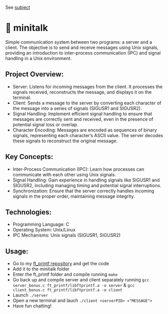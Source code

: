See [subject](https://github.com/cariestevez/minitalk/blob/main/minitalk.en.subject.pdf)

# 💬 minitalk
Simple communication system between two programs: a server and a client. The objective is to send and receive messages using Unix signals, providing an introduction to inter-process communication (IPC) and signal handling in a Unix environment.

## Project Overview:
- Server: Listens for incoming messages from the client. It processes the signals received, reconstructs the message, and displays it on the terminal.
- Client: Sends a message to the server by converting each character of the message into a series of signals (SIGUSR1 and SIGUSR2).
- Signal Handling: Implement efficient signal handling to ensure that messages are correctly sent and received, even in the presence of potential signal loss or overlap.
- Character Encoding: Messages are encoded as sequences of binary signals, representing each character’s ASCII value. The server decodes these signals to reconstruct the original message.

## Key Concepts:
- Inter-Process Communication (IPC): Learn how processes can communicate with each other using Unix signals.
- Signal Handling: Gain experience in handling signals like SIGUSR1 and SIGUSR2, including managing timing and potential signal interruptions.
- Synchronization: Ensure that the server correctly handles incoming signals in the proper order, maintaining message integrity.

## Technologies:
- Programming Language: C
- Operating System: Unix/Linux
- IPC Mechanisms: Unix signals (SIGUSR1, SIGUSR2)

## Usage:
- Go to my [ft_printf repository](https://github.com/cariestevez/ft_printf) and get the code
- Add it to the minitalk folder
- Enter the ft_printf folder and compile running `make`
- Go back up and compile server and client separately running `gcc server_bonus.c ft_printf/libftprintf.a -o server` & `gcc client_bonus.c ft_printf/libftprintf.a -o client`
- Launch `./server`
- Open a new terminal and lauch `./client <serverPID> <"MESSAGE">`
- Have fun chatting!

